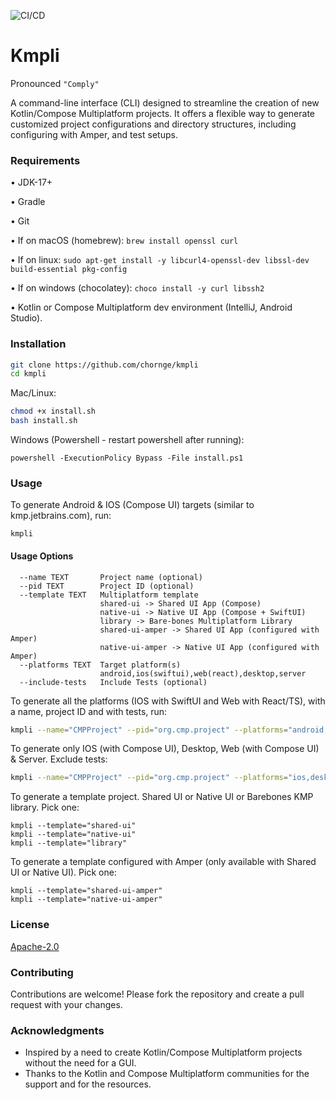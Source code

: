 ![CI/CD](https://github.com/chornge/kmpli/actions/workflows/build.yml/badge.svg?branch=main)

# Kmpli

Pronounced `"Comply"`

A command-line interface (CLI) designed to streamline the creation of new Kotlin/Compose Multiplatform
projects. It offers a flexible way to generate customized project configurations and directory structures, including
configuring with Amper, and test setups.

### Requirements

• JDK-17+

• Gradle

• Git

• If on macOS (homebrew): `brew install openssl curl`

• If on linux: `sudo apt-get install -y libcurl4-openssl-dev libssl-dev build-essential pkg-config`

• If on windows (chocolatey): `choco install -y curl libssh2`

• Kotlin or Compose Multiplatform dev environment (IntelliJ, Android Studio).

### Installation

```bash
git clone https://github.com/chornge/kmpli
cd kmpli
```

Mac/Linux:

```bash
chmod +x install.sh
bash install.sh
```

Windows (Powershell - restart powershell after running):

```
powershell -ExecutionPolicy Bypass -File install.ps1
```

### Usage

To generate Android & IOS (Compose UI) targets (similar to kmp.jetbrains.com), run:

```
kmpli
```

#### Usage Options

```
  --name TEXT       Project name (optional)
  --pid TEXT        Project ID (optional)
  --template TEXT   Multiplatform template
                    shared-ui -> Shared UI App (Compose)
                    native-ui -> Native UI App (Compose + SwiftUI) 
                    library -> Bare-bones Multiplatform Library
                    shared-ui-amper -> Shared UI App (configured with Amper)
                    native-ui-amper -> Native UI App (configured with Amper)
  --platforms TEXT  Target platform(s)
                    android,ios(swiftui),web(react),desktop,server
  --include-tests   Include Tests (optional)
```

To generate all the platforms (IOS with SwiftUI and Web with React/TS), with a name, project ID and with tests, run:

```bash
kmpli --name="CMPProject" --pid="org.cmp.project" --platforms="android,ios(swiftui),desktop,web(react),server" --include-tests
```

To generate only IOS (with Compose UI), Desktop, Web (with Compose UI) & Server. Exclude tests:

```bash
kmpli --name="CMPProject" --pid="org.cmp.project" --platforms="ios,desktop,web,server"
```

To generate a template project. Shared UI or Native UI or Barebones KMP library. Pick one:

```
kmpli --template="shared-ui"
kmpli --template="native-ui"
kmpli --template="library"
```

To generate a template configured with Amper (only available with Shared UI or Native UI). Pick one:

```
kmpli --template="shared-ui-amper"
kmpli --template="native-ui-amper"
```

### License

[Apache-2.0](LICENSE)

### Contributing

Contributions are welcome! Please fork the repository and create a pull request with your changes.

### Acknowledgments

- Inspired by a need to create Kotlin/Compose Multiplatform projects without the need for a GUI.
- Thanks to the Kotlin and Compose Multiplatform communities for the support and for the resources.